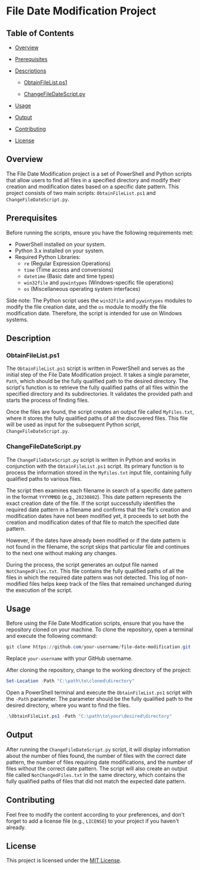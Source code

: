 # File Date Modification Project

## Table of Contents

- [Overview](https://github.com/Eli-Rousseau/ChaningFilesDates#overview)
  
- [Prerequisites](https://github.com/Eli-Rousseau/ChaningFilesDates#prerequisites)
  
- [Descriptions](https://github.com/Eli-Rousseau/ChaningFilesDates#descriptions)
  
  - [ObtainFileList.ps1](https://github.com/Eli-Rousseau/ChaningFilesDates#obtainfilelistps1)
    
  - [ChangeFileDateScript.py](https://github.com/Eli-Rousseau/ChaningFilesDates#changefiledatescriptpy)
    
- [Usage](https://github.com/Eli-Rousseau/ChaningFilesDates#usage)
  
- [Output](https://github.com/Eli-Rousseau/ChaningFilesDates#output)
  
- [Contributing](https://github.com/Eli-Rousseau/ChaningFilesDates#contributing)
  
- [License](https://github.com/Eli-Rousseau/ChaningFilesDates#license)
  

## Overview

The File Date Modification project is a set of PowerShell and Python scripts that allow users to find all files in a specified directory and modify their creation and modification dates based on a specific date pattern. This project consists of two main scripts: `ObtainFileList.ps1` and `ChangeFileDateScript.py`.

## Prerequisites

Before running the scripts, ensure you have the following requirements met:

- PowerShell installed on your system.
- Python 3.x installed on your system.
- Required Python Libraries:
  - `re` (Regular Expression Operations)
  - `time` (Time access and conversions)
  - `datetime` (Basic date and time types)
  - `win32file` and `pywintypes` (Windows-specific file operations)
  - `os` (Miscellaneous operating system interfaces)

Side note: The Python script uses the `win32file` and `pywintypes` modules to modify the file creation date, and the `os` module to modify the file modification date. Therefore, the script is intended for use on Windows systems.

## Description

### ObtainFileList.ps1

The `ObtainFileList.ps1` script is written in PowerShell and serves as the initial step of the File Date Modification project. It takes a single parameter, `Path`, which should be the fully qualified path to the desired directory. The script's function is to retrieve the fully qualified paths of all files within the specified directory and its subdirectories. It validates the provided path and starts the process of finding files.

Once the files are found, the script creates an output file called `MyFiles.txt`, where it stores the fully qualified paths of all the discovered files. This file will be used as input for the subsequent Python script, `ChangeFileDateScript.py`.

### ChangeFileDateScript.py

The `ChangeFileDateScript.py` script is written in Python and works in conjunction with the `ObtainFileList.ps1` script. Its primary function is to process the information stored in the `MyFiles.txt` input file, containing fully qualified paths to various files.

The script then examines each filename in search of a specific date pattern in the format `YYYYMMDD` (e.g., `20230802`). This date pattern represents the exact creation date of the file. If the script successfully identifies the required date pattern in a filename and confirms that the file's creation and modification dates have not been modified yet, it proceeds to set both the creation and modification dates of that file to match the specified date pattern.

However, if the dates have already been modified or if the date pattern is not found in the filename, the script skips that particular file and continues to the next one without making any changes.

During the process, the script generates an output file named `NotChangedFiles.txt`. This file contains the fully qualified paths of all the files in which the required date pattern was not detected. This log of non-modified files helps keep track of the files that remained unchanged during the execution of the script.

## Usage

Before using the File Date Modification scripts, ensure that you have the repository cloned on your machine. To clone the repository, open a terminal and execute the following command:

```powershell
git clone https://github.com/your-username/file-date-modification.git
```

Replace `your-username` with your GitHub username.

After cloning the repository, change to the working directory of the project:

```powershell
Set-Location -Path "C:\path\to\cloned\directory"
```

Open a PowerShell terminal and execute the `ObtainFileList.ps1` script with the `-Path` parameter. The parameter should be the fully qualified path to the desired directory, where you want to find the files.

```powershell
.\ObtainFileList.ps1 -Path "C:\path\to\your\desired\directory"
```

## Output

After running the `ChangeFileDateScript.py` script, it will display information about the number of files found, the number of files with the correct date pattern, the number of files requiring date modifications, and the number of files without the correct date pattern. The script will also create an output file called `NotChangedFiles.txt` in the same directory, which contains the fully qualified paths of files that did not match the expected date pattern.

## Contributing

Feel free to modify the content according to your preferences, and don't forget to add a license file (e.g., `LICENSE`) to your project if you haven't already.

## License

This project is licensed under the [MIT License](https://github.com/Eli-Rousseau/WSL/blob/master/LICENSE).
